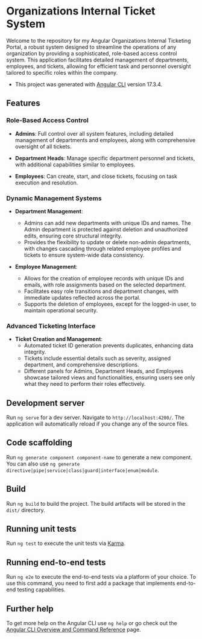 # Organizations Internal Ticket System

Welcome to the repository for my Angular Organizations Internal Ticketing Portal, a robust system designed to streamline the operations of any organization by providing a sophisticated, role-based access control system. This application facilitates detailed management of departments, employees, and tickets, allowing for efficient task and personnel oversight tailored to specific roles within the company.

- This project was generated with [Angular CLI](https://github.com/angular/angular-cli) version 17.3.4.

## Features

### Role-Based Access Control
- **Admins**: Full control over all system features, including detailed management of departments and employees, along with comprehensive oversight of all tickets.

- **Department Heads**: Manage specific department personnel and tickets, with additional capabilities similar to employees.
- **Employees**: Can create, start, and close tickets, focusing on task execution and resolution.

### Dynamic Management Systems
- **Department Management**:
  - Admins can add new departments with unique IDs and names. The Admin department is protected against deletion and unauthorized edits, ensuring core structural integrity.
  - Provides the flexibility to update or delete non-admin departments, with changes cascading through related employee profiles and tickets to ensure system-wide data consistency.

- **Employee Management**:
  - Allows for the creation of employee records with unique IDs and emails, with role assignments based on the selected department.
  - Facilitates easy role transitions and department changes, with immediate updates reflected across the portal.
  - Supports the deletion of employees, except for the logged-in user, to maintain operational security.

### Advanced Ticketing Interface
- **Ticket Creation and Management**:
  - Automated ticket ID generation prevents duplicates, enhancing data integrity.
  - Tickets include essential details such as severity, assigned department, and comprehensive descriptions.
  - Different panels for Admins, Department Heads, and Employees showcase tailored views and functionalities, ensuring users see only what they need to perform their roles effectively.

## Development server

Run `ng serve` for a dev server. Navigate to `http://localhost:4200/`. The application will automatically reload if you change any of the source files.

## Code scaffolding

Run `ng generate component component-name` to generate a new component. You can also use `ng generate directive|pipe|service|class|guard|interface|enum|module`.

## Build

Run `ng build` to build the project. The build artifacts will be stored in the `dist/` directory.

## Running unit tests

Run `ng test` to execute the unit tests via [Karma](https://karma-runner.github.io).

## Running end-to-end tests

Run `ng e2e` to execute the end-to-end tests via a platform of your choice. To use this command, you need to first add a package that implements end-to-end testing capabilities.

## Further help

To get more help on the Angular CLI use `ng help` or go check out the [Angular CLI Overview and Command Reference](https://angular.io/cli) page.
